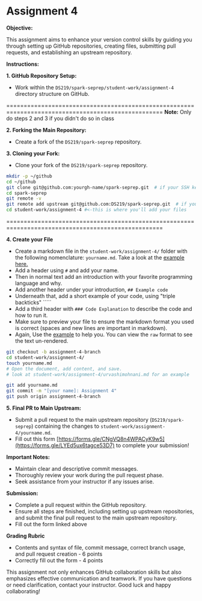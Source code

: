 # Assignment 4

**Objective:**

This assignment aims to enhance your version control skills by guiding you through setting up GitHub repositories, creating files,
submitting pull requests, and establishing an upstream repository.

**Instructions:**

**1. GitHub Repository Setup:**

   - Work within the `DS219/spark-seprep/student-work/assignment-4` directory structure on GitHub.


===================================================================================================
**Note:** Only do steps 2 and 3 if you didn't do so in class

**2. Forking the Main Repository:**

   - Create a fork of the `DS219/spark-seprep` repository.

**3. Cloning your Fork:**

   - Clone your fork of the `DS219/spark-seprep` repository.

   ```bash
   mkdir -p ~/github
   cd ~/github
   git clone git@github.com:yourgh-name/spark-seprep.git  # if your SSH key is set correctly in GH
   cd spark-seprep
   git remote -v
   git remote add upstream git@github.com:DS219/spark-seprep.git  # if your SSH key is set correctly in GH
   cd student-work/assignment-4 #<-this is where you'll add your files
   ```

===================================================================================================


**4. Create your File**

   - Create a markdown file in the `student-work/assignment-4/` folder with the following nomenclature: `yourname.md`. Take a look at the [example here.](../student-work/assignment-4/urvashimohnani.md) 
   - Add a header using `#` and add your name.
   - Then in normal text add an introduction with your favorite programming language and why.
   - Add another header under your introduction, `## Example code`
   - Underneath that, add a short example of your code, using "triple backticks" `````
   - Add a third header with `### Code Explanation` to describe the code and how to run it.
   - Make sure to preview your file to ensure the markdown format you used is correct (spaces and new lines are important in markdown).
   - Again, Use the [example](../student-work/assignment-4/urvashimohnani.md) to help you. You can view the `raw` format to see the text un-rendered.

   ```bash
   git checkout -b assignment-4-branch
   cd student-work/assignment-4/
   touch yourname.md
   # Open the document, add content, and save.
   # look at student-work/assignment-4/urvashimohnani.md for an example

   git add yourname.md
   git commit -m "[your name]: Assignment 4"
   git push origin assignment-4-branch
   ```

**5. Final PR to Main Upstream:**

   - Submit a pull request to the main upstream repository (`DS219/spark-seprep`) containing the changes to `student-work/assignment-4/yourname.md`.
   - Fill out this form [https://forms.gle/CNgVQ8n4WPACyK9w5](https://forms.gle/LYEd5ux6tagce53D7) to complete your submission!

**Important Notes:**

- Maintain clear and descriptive commit messages.
- Thoroughly review your work during the pull request phase.
- Seek assistance from your instructor if any issues arise.

**Submission:**

- Complete a pull request within the GitHub repository.
- Ensure all steps are finished, including setting up upstream repositories, and submit the final pull request to the main upstream repository.
- Fill out the form linked above

**Grading Rubric**

- Contents and syntax of file, commit message, correct branch usage, and pull request creation - 6 points
- Correctly fill out the form - 4 points

This assignment not only enhances GitHub collaboration skills but also emphasizes effective communication and teamwork. If you have questions or need clarification, contact your instructor. Good luck and happy collaborating!
